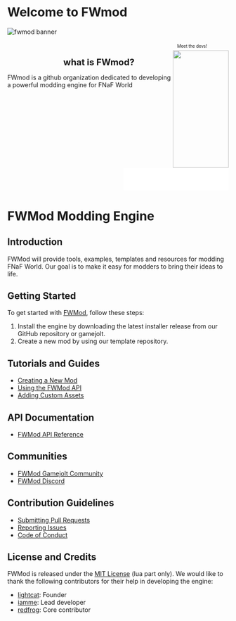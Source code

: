 # Welcome to FWmod

![fwmod banner](https://m.gjcdn.net/game-header/1300/861624-vcyjiijd-v4.webp)

<div align="right"><sup><sub>Meet the devs!&nbsp;&nbsp;&nbsp;&nbsp;&nbsp;&nbsp;&nbsp;&nbsp;&nbsp;&nbsp;&nbsp;&nbsp;&nbsp;&nbsp;&nbsp;&nbsp;&nbsp;&nbsp;</sub></sup></div>
<img align="right" src="https://fwmod.glitch.me/random#1" width="127px" height="267px">

<div>
    <dl align="center">
        <dd>
          <big><big><b>what is FWmod?</b></big></big>
        </dd>
    </dl>
</div>

<div>
<p>FWmod is a github organization dedicated to developing a powerful modding engine for FNaF World</p>
<br><br><br><br><br><br><br><br>&nbsp;

<div align="right">
<p><a target="_blank" text-decoration="none" href="https://discord.gg/V5fAkVA2kw">
<img src="community-welcoming.svg"  alt="Click to see the source"></a></p>
</div>
</div>

# FWMod Modding Engine

## Introduction

FWMod will provide tools, examples, templates and resources for modding FNaF World. Our goal is to make it easy for modders to bring their ideas to life.

## Getting Started

To get started with [FWMod](https://github.com/fnafworldmodding/fwmod), follow these steps:

1. Install the engine by downloading the latest installer release from our GitHub repository or gamejolt.
2. Create a new mod by using our template repository.

## Tutorials and Guides

- [Creating a New Mod](creating-a-new-mod.md)
- [Using the FWMod API](using-the-fwmod-api.md)
- [Adding Custom Assets](adding-custom-assets.md)

## API Documentation

- [FWMod API Reference](fwmod-api-reference.md)

## Communities

- [FWMod Gamejolt Community](https://gamejolt.com/c/fwmod-rpsiaq)
- [FWMod Discord](https://discord.gg/V5fAkVA2kw)

## Contribution Guidelines

- [Submitting Pull Requests](submitting-pull-requests.md)
- [Reporting Issues](reporting-issues.md)
- [Code of Conduct](code-of-conduct.md)

## License and Credits

FWMod is released under the [MIT License](https://opensource.org/licenses/MIT) (lua part only). We would like to thank the following contributors for their help in developing the engine:

- [lightcat](https://github.com/lightcatdev): Founder
- [iamme](https://github.com/programminglaboratorys): Lead developer
- [redfrog](https://github.com/RedFrog6002): Core contributor

